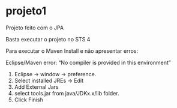 # projeto1
Projeto feito com o JPA

Basta executar o projeto no STS 4

Para executar o Maven Install  e não apresentar erros:

Eclipse/Maven error: “No compiler is provided in this environment”



1. Eclipse -> window -> preference.
2. Select installed JREs -> Edit
3. Add External Jars
4. select tools.jar from java/JDKx.x/lib folder.
5. Click Finish

























